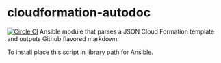 # cloudformation-autodoc
[![Circle CI](https://circleci.com/gh/Linuturk/cloudformation-autodoc.svg?style=svg)](https://circleci.com/gh/Linuturk/cloudformation-autodoc)
Ansible module that parses a JSON Cloud Formation template and outputs Github flavored markdown.

To install place this script in [library path](http://docs.ansible.com/ansible/intro_configuration.html#library) for Ansible.

